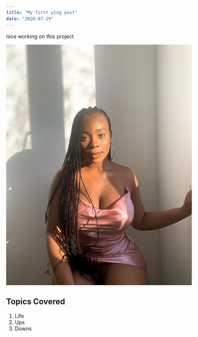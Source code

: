 ```yaml
---
title: "My first plog post"
date: "2020-07-29"
---
```


nice working on this project

![home](./images/homeImg.JPG)

## Topics Covered
1. Life
2. Ups
3. Downs